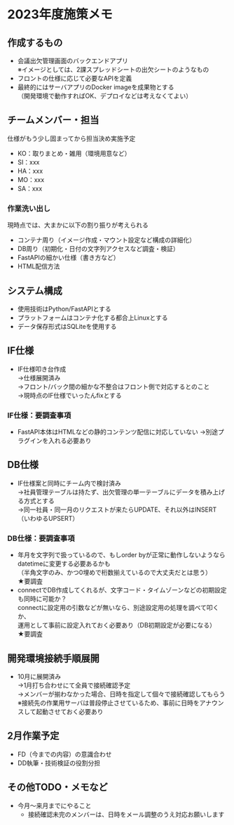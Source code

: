 # 2023年度施策メモ

## 作成するもの
- 会議出欠管理画面のバックエンドアプリ  
  ※イメージとしては、2課スプレッドシートの出欠シートのようなもの
- フロントの仕様に応じて必要なAPIを定義  
- 最終的にはサーバアプリのDocker imageを成果物とする  
  （開発環境で動作すればOK、デプロイなどは考えなくてよい）

## チームメンバー・担当
仕様がもう少し固まってから担当決め実施予定  
- KO：取りまとめ・雑用（環境用意など）  
- SI：xxx  
- HA：xxx  
- MO：xxx  
- SA：xxx  

### 作業洗い出し
現時点では、大まかに以下の割り振りが考えられる  
- コンテナ周り（イメージ作成・マウント設定など構成の詳細化）
- DB周り（初期化・日付の文字列アクセスなど調査・検証）
- FastAPIの細かい仕様（書き方など）
- HTML配信方法

## システム構成
- 使用技術はPython/FastAPIとする  
- プラットフォームはコンテナ化する都合上Linuxとする  
- データ保存形式はSQLiteを使用する

## IF仕様
- IF仕様叩き台作成  
  →仕様展開済み  
  →フロント/バック間の細かな不整合はフロント側で対応するとのこと  
  →現時点のIF仕様でいったんfixとする  

### IF仕様：要調査事項
- FastAPI本体はHTMLなどの静的コンテンツ配信に対応していない
  →別途プラグインを入れる必要あり  

## DB仕様
- IF仕様案と同時にチーム内で検討済み  
  →社員管理テーブルは持たず、出欠管理の単一テーブルにデータを積み上げる方式とする  
  →同一社員・同一月のリクエストが来たらUPDATE、それ以外はINSERT（いわゆるUPSERT）  

### DB仕様：要調査事項
- 年月を文字列で扱っているので、もしorder byが正常に動作しないようならdatetimeに変更する必要あるかも  
  （半角文字のみ、かつ0埋めで桁数揃えているので大丈夫だとは思う）  
  ★要調査
- connectでDB作成してくれるが、文字コード・タイムゾーンなどの初期設定も同時に可能か？  
  connectに設定用の引数などが無いなら、別途設定用の処理を調べて叩くか、  
  運用として事前に設定入れておく必要あり（DB初期設定が必要になる）  
  ★要調査

## 開発環境接続手順展開  
- 10月に展開済み  
  →1月打ち合わせにて全員で接続確認予定  
  →メンバーが揃わなかった場合、日時を指定して個々で接続確認してもらう  
  ※接続先の作業用サーバは普段停止させているため、事前に日時をアナウンスして起動させておく必要あり

## 2月作業予定
- FD（今までの内容）の意識合わせ
- DD執筆・技術検証の役割分担

## その他TODO・メモなど
- 今月～来月までにやること
  - 接続確認未完のメンバーは、日時をメール調整のうえ対応お願いします

